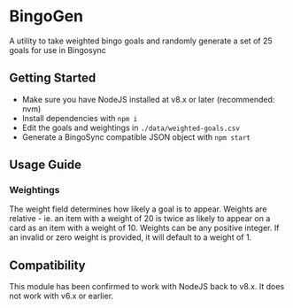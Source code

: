 # BingoGen
A utility to take weighted bingo goals and randomly generate a set of 25 goals for use in Bingosync

## Getting Started

- Make sure you have NodeJS installed at v8.x or later (recommended: nvm)
- Install dependencies with `npm i`
- Edit the goals and weightings in `./data/weighted-goals.csv`
- Generate a BingoSync compatible JSON object with `npm start`

## Usage Guide

### Weightings

The weight field determines how likely a goal is to appear. Weights are relative - ie. an item with a weight of 20 is twice as likely to appear on a card as an item with a weight of 10. Weights can be any positive integer. If an invalid or zero weight is provided, it will default to a weight of 1.

## Compatibility

This module has been confirmed to work with NodeJS back to v8.x. It does not work with v6.x or earlier.
